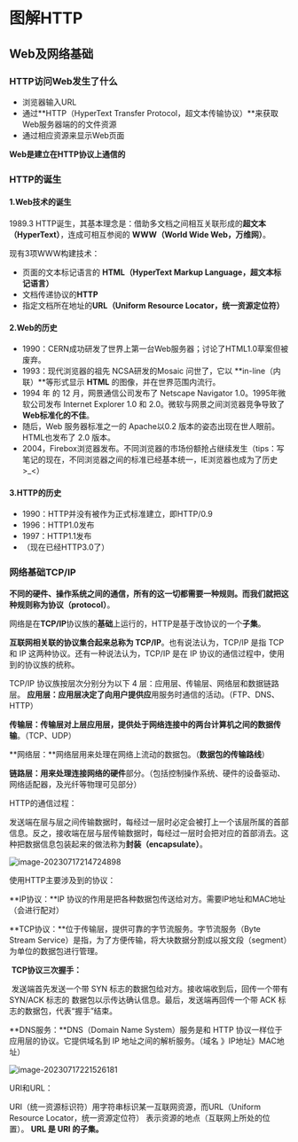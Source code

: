# 图解HTTP

## Web及网络基础

### HTTP访问Web发生了什么

- 浏览器输入URL
- 通过**HTTP（HyperText Transfer Protocol，超文本传输协议）**来获取Web服务器端的的文件资源
- 通过相应资源来显示Web页面

**Web是建立在HTTP协议上通信的**



### HTTP的诞生

#### 1.Web技术的诞生

1989.3 HTTP诞生，其基本理念是：借助多文档之间相互关联形成的**超文本（HyperText）**，连成可相互参阅的 **WWW（World Wide Web，万维网）**。

现有3项WWW构建技术：

- 页面的文本标记语言的 **HTML（HyperText Markup Language，超文本标记语言）**
- 文档传递协议的**HTTP**
- 指定文档所在地址的**URL（Uniform Resource Locator，统一资源定位符）**

#### 2.Web的历史

- 1990：CERN成功研发了世界上第一台Web服务器；讨论了HTML1.0草案但被废弃。
- 1993：现代浏览器的祖先 NCSA研发的Mosaic 问世了，它以 **in-line（内联）**等形式显示 **HTML** 的图像，并在世界范围内流行。
- 1994 年 的 12 月，网景通信公司发布了 Netscape Navigator 1.0。1995年微软公司发布 Internet Explorer 1.0 和 2.0。微软与网景之间浏览器竞争导致了**Web标准化的不佳**。
-  随后，Web 服务器标准之一的 Apache以0.2 版本的姿态出现在世人眼前。HTML也发布了 2.0 版本。
- 2004，Firebox浏览器发布。不同浏览器的市场份额抢占继续发生（tips：写笔记的现在，不同浏览器之间的标准已经基本统一，IE浏览器也成为了历史>_<）

#### 3.HTTP的历史

- 1990：HTTP并没有被作为正式标准建立，即HTTP/0.9
- 1996：HTTP1.0发布
- 1997：HTTP1.1发布
- （现在已经HTTP3.0了）



### 网络基础TCP/IP

**不同的硬件、操作系统之间的通信，所有的这一切都需要一种规则。**而我们就把这种规则称为**协议（protocol）**。

网络是在**TCP/IP**协议族的**基础**上运行的，HTTP是基于改协议的一个**子集**。

**互联网相关联的协议集合起来总称为 TCP/IP**。也有说法认为，TCP/IP 是指 TCP 和 IP 这两种协议。还有一种说法认为，TCP/IP 是在 IP 协议的通信过程中，使用到的协议族的统称。



TCP/IP 协议族按层次分别分为以下 4 层：应用层、传输层、网络层和数据链路层。
**应用层：**应用层决定了**向用户提供应**用服务时通信的活动。（FTP、DNS、HTTP）

**传输层：**传输层对上层应用层，提供处于网络连接中的两台计算机之间的**数据传输**。（TCP、UDP）

**网络层：**网络层用来处理在网络上流动的数据包。（**数据包的传输路线**）

**链路层：**用来处理连接网络的**硬件**部分。（包括控制操作系统、硬件的设备驱动、网络适配器，及光纤等物理可见部分）



HTTP的通信过程：

发送端在层与层之间传输数据时，每经过一层时必定会被打上一个该层所属的首部信息。反之，接收端在层与层传输数据时，每经过一层时会把对应的首部消去。这种把数据信息包装起来的做法称为**封装（encapsulate）**。

![image-20230717214724898](http://songcheng-typora.oss-cn-shanghai.aliyuncs.com/img/image-20230717214724898.png)



使用HTTP主要涉及到的协议：

**IP协议：**IP 协议的作用是把各种数据包传送给对方。需要IP地址和MAC地址（会进行配对）

**TCP协议：**位于传输层，提供可靠的字节流服务。字节流服务（Byte Stream Service）是指，为了方便传输，将大块数据分割成以报文段（segment）为单位的数据包进行管理。

​	**TCP协议三次握手：**

​		发送端首先发送一个带 SYN 标志的数据包给对方。接收端收到后，回传一个带有 SYN/ACK 标志的		数据包以示传达确认信息。最后，发送端再回传一个带 ACK 标志的数据包，代表“握手”结束。

**DNS服务：**DNS（Domain Name System）服务是和 HTTP 协议一样位于应用层的协议。它提供域名到 IP 地址之间的解析服务。（域名 》IP地址》MAC地址）

![image-20230717221526181](http://songcheng-typora.oss-cn-shanghai.aliyuncs.com/img/image-20230717221526181.png)



URI和URL：

URI（统一资源标识符）用字符串标识某一互联网资源，而URL（Uniform Resource Locator，统一资源定位符） 表示资源的地点（互联网上所处的位置）。 **URL 是 URI 的子集。**

